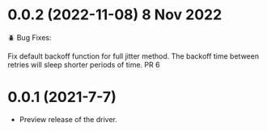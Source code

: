 # 0.0.2 (2022-11-08) 8 Nov 2022

🪲 Bug Fixes:

Fix default backoff function for full jitter method. The backoff time between retries will sleep shorter periods of time. PR 6

# 0.0.1 (2021-7-7)

* Preview release of the driver.
